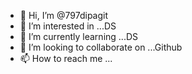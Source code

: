 - 👋 Hi, I’m @797dipagit
- 👀 I’m interested in ...DS
- 🌱 I’m currently learning ...DS
- 💞️ I’m looking to collaborate on ...Github
- 📫 How to reach me ...

<!---
797dipagit/797dipagit is a ✨ special ✨ repository because its `README.md` (this file) appears on your GitHub profile.
You can click the Preview link to take a look at your changes.
--->
